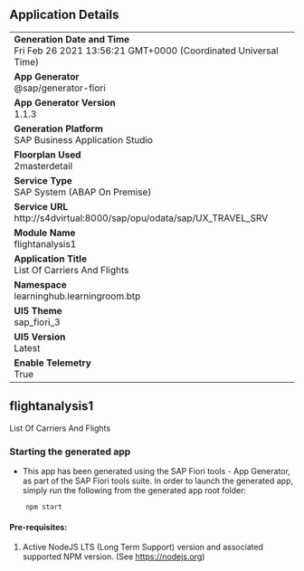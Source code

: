 ## Application Details
|               |
| ------------- |
|**Generation Date and Time**<br>Fri Feb 26 2021 13:56:21 GMT+0000 (Coordinated Universal Time)|
|**App Generator**<br>@sap/generator-fiori|
|**App Generator Version**<br>1.1.3|
|**Generation Platform**<br>SAP Business Application Studio|
|**Floorplan Used**<br>2masterdetail|
|**Service Type**<br>SAP System (ABAP On Premise)|
|**Service URL**<br>http://s4dvirtual:8000/sap/opu/odata/sap/UX_TRAVEL_SRV
|**Module Name**<br>flightanalysis1|
|**Application Title**<br>List Of Carriers And Flights|
|**Namespace**<br>learninghub.learningroom.btp|
|**UI5 Theme**<br>sap_fiori_3|
|**UI5 Version**<br>Latest|
|**Enable Telemetry**<br>True|

## flightanalysis1

List Of Carriers And Flights

### Starting the generated app

-   This app has been generated using the SAP Fiori tools - App Generator, as part of the SAP Fiori tools suite.  In order to launch the generated app, simply run the following from the generated app root folder:

```
    npm start
```


#### Pre-requisites:

1. Active NodeJS LTS (Long Term Support) version and associated supported NPM version.  (See https://nodejs.org)


